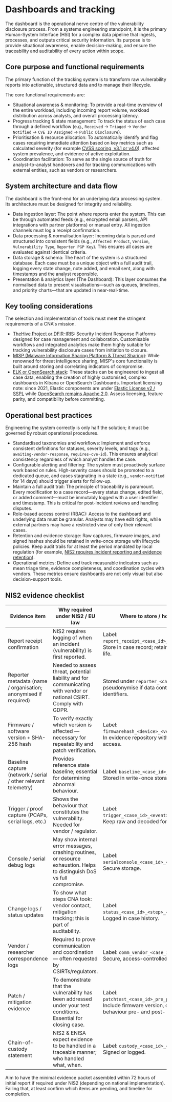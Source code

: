 # Dashboards and tracking

The dashboard is the operational nerve centre of the vulnerability disclosure process. From a systems engineering standpoint, it is the primary Human-System Interface (HSI) for a complex data pipeline that ingests, processes, and outputs critical security information. Its purpose is to provide situational awareness, enable decision-making, and ensure the traceability and auditability of every action within scope.

## Core purpose and functional requirements

The primary function of the tracking system is to transform raw vulnerability reports into actionable, structured data and to manage their lifecycle.

The core functional requirements are:

* Situational awareness & monitoring: To provide a real-time overview of the entire workload, including incoming report volume, workload distribution across analysts, and overall processing latency.
* Progress tracking & state management: To track the status of each case through a defined workflow (e.g., `Received` → `Triaged` → `Vendor Notified` → `CVE ID Assigned` → `Public Disclosure`).
* Prioritisation & resource allocation: To automatically identify and flag cases requiring immediate attention based on key metrics such as calculated severity (for example [CVSS scoring, v3.1 or v4.0](https://www.first.org/cvss/)), affected system prevalence, and evidence of active exploitation.
* Coordination facilitation: To serve as the single source of truth for analyst-to-analyst handovers and for tracking communications with external entities, such as vendors or researchers.

## System architecture and data flow

The dashboard is the front-end for an underlying data processing system. Its architecture must be designed for integrity and reliability.

* Data ingestion layer: The point where reports enter the system. This can be through automated feeds (e.g., encrypted email parsers, API integrations with partner platforms) or manual entry. All ingestion channels must log a receipt confirmation.
* Data processing & normalisation layer: Incoming data is parsed and structured into consistent fields (e.g., `Affected Product`, `Version`, `Vulnerability Type`, `Reporter PGP Key`). This ensures all cases are evaluated against identical criteria.
* Data storage & schema: The heart of the system is a structured database. Each case must be a unique object with a full audit trail, logging every state change, note added, and email sent, along with timestamps and the analyst responsible.
* Presentation & analytics layer (The Dashboard): This layer consumes the normalised data to present visualisations—such as queues, timelines, and priority charts—that are updated in near-real-time.

## Key tooling considerations

The selection and implementation of tools must meet the stringent requirements of a CNA's mission.

* [TheHive Project or DFIR-IRIS](thehive-vs-dfir-iris.md): Security Incident Response Platforms designed for case management and collaboration. Customisable workflows and integrated analytics make them highly suitable for tracking vulnerability disclosure cases from initiation to closure.
* [MISP (Malware Information Sharing Platform & Threat Sharing)](https://www.misp-project.org/): While renowned for threat intelligence sharing, MISP's core functionality is built around storing and correlating indicators of compromise.
* [ELK or OpenSearch stack](elk-vs-open-search.md): These stacks can be engineered to ingest all case data, enabling the creation of highly customised, complex dashboards in Kibana or OpenSearch Dashboards. Important licensing note: since 2021, Elastic components are under [Elastic License v2 / SSPL](https://www.elastic.co/licensing/elastic-license) while [OpenSearch remains Apache 2.0](https://opensearch.org/downloads/). Assess licensing, feature parity, and compatibility before committing.

## Operational best practices

Engineering the system correctly is only half the solution; it must be governed by robust operational procedures.

* Standardised taxonomies and workflows: Implement and enforce consistent definitions for statuses, severity levels, and tags (e.g., `awaiting-vendor-response`, `requires-cve-id`). This ensures analytical consistency regardless of which analyst handles the case.
* Configurable alerting and filtering: The system must proactively surface work based on rules. High-severity cases should be promoted to a dedicated queue, and cases stagnating in a state (e.g., `vendor-notified` for 14 days) should trigger alerts for follow-up.
* Maintain a full audit trail: The principle of traceability is paramount. Every modification to a case record—every status change, edited field, or added comment—must be immutably logged with a user identifier and timestamp. This is critical for post-incident reviews and handling disputes.
* Role-based access control (RBAC): Access to the dashboard and underlying data must be granular. Analysts may have edit rights, while external partners may have a restricted view of only their relevant cases.
* Retention and evidence storage: Raw captures, firmware images, and signed hashes should be retained in write-once storage with lifecycle policies. Keep audit trails for at least the period mandated by local regulation (for example, [NIS2 requires incident reporting and evidence retention](https://www.nis2-cyber.com/incident-reporting)).
* Operational metrics: Define and track measurable indicators such as mean triage time, evidence completeness, and coordination cycles with vendors. These metrics ensure dashboards are not only visual but also decision-support tools.

## NIS2 evidence checklist

| Evidence item                                                   | Why required under NIS2 / EU law                                                                                          | Where to store / how to label                                                                                              |
|-----------------------------------------------------------------|---------------------------------------------------------------------------------------------------------------------------|----------------------------------------------------------------------------------------------------------------------------|
| Report receipt confirmation                                     | NIS2 requires logging of when an incident (vulnerability) is first reported.                                              | Label: `report_receipt_<case_id>_<timestamp>`. Store in case record; retain for full incident life.                        |
| Reporter metadata (name / organisation; anonymised if required) | Needed to assess threat, potential liability and for communicating with vendor or national CSIRT. Comply with GDPR.       | Stored under `reporter_<case_id>`; pseudonymise if data contains personal identifiers.                                     |
| Firmware / software version + SHA-256 hash                      | To verify exactly which version is affected — necessary for repeatability and patch verification.                         | Label: `firmwarehash_<device>_<version>_<sha256>`. In evidence repository with restricted access.                          |
| Baseline capture (network / serial / other relevant telemetry)  | Provides reference state baseline; essential for determining abnormal behaviour.                                          | Label: `baseline_<case_id>_<timestamp>`. Stored in write-once storage.                                                     |
| Trigger / proof capture (PCAPs, serial logs, etc.)              | Shows the behaviour that constitutes the vulnerability. Needed for vendor / regulator.                                    | Label: `trigger_<case_id>_<event>_<timestamp>`. Keep raw and decoded forms.                                                |
| Console / serial debug logs                                     | May show internal error messages, crashing routines, or resource exhaustion. Helps to distinguish DoS vs full compromise. | Label: `serialconsole_<case_id>_<timestamp>`. Secure storage.                                                              |
| Change logs / status updates                                    | To show what steps CNA took: vendor contact, mitigation tracking; this is part of auditability.                           | Label: `status_<case_id>_<step>_<timestamp>`. Logged in case history.                                                      |
| Vendor / researcher correspondence logs                         | Required to prove communication and coordination — often requested by CSIRTs/regulators.                                  | Label: `comm_vendor_<case_id>_<timestamp>`. Secure, access-controlled storage.                                             |
| Patch / mitigation evidence                                     | To demonstrate that the vulnerability has been addressed under your test conditions. Essential for closing case.          | Label: `patchtest_<case_id>_pre_post_<timestamp>`. Include firmware version, captured behaviour pre- and post- mitigation. |
| Chain-of-custody statement                                      | NIS2 & ENISA expect evidence to be handled in a traceable manner; who handled what, when.                                 | Label: `custody_<case_id>_<timestamp>`. Signed or logged.                                                                  |

Aim to have the minimal evidence packet assembled within 72 hours of initial report if required under NIS2 (depending on national implementation). Failing that, at least confirm which items are pending, and timeline for completion.

